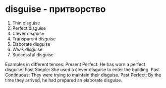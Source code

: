 # disguise - притворство

1. Thin disguise
2. Perfect disguise
3. Clever disguise
4. Transparent disguise
5. Elaborate disguise
6. Weak disguise
7. Successful disguise

Examples in different tenses:
Present Perfect: He has worn a perfect disguise.
Past Simple: She used a clever disguise to enter the building.
Past Continuous: They were trying to maintain their disguise.
Past Perfect: By the time they arrived, he had prepared an elaborate disguise.
